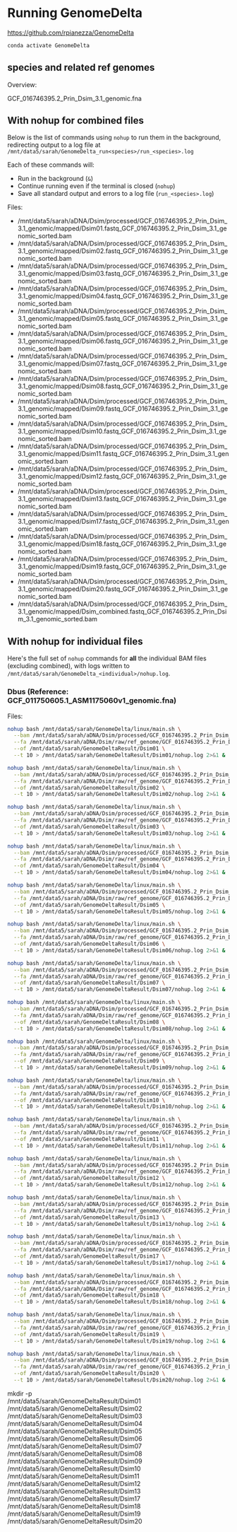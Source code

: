 # Running GenomeDelta

https://github.com/rpianezza/GenomeDelta

```bash
conda activate GenomeDelta
```

## species and related ref genomes

Overview:

GCF_016746395.2_Prin_Dsim_3.1_genomic.fna

## With nohup for combined files

Below is the list of commands using `nohup` to run them in the background, redirecting output to a log file at `/mnt/data5/sarah/GenomeDelta_run<species>/run_<species>.log`

Each of these commands will:

* Run in the background (`&`)
* Continue running even if the terminal is closed (`nohup`)
* Save all standard output and errors to a log file (`run_<species>.log`)

Files:

- /mnt/data5/sarah/aDNA/Dsim/processed/GCF_016746395.2_Prin_Dsim_3.1_genomic/mapped/Dsim01.fastq_GCF_016746395.2_Prin_Dsim_3.1_genomic_sorted.bam
- /mnt/data5/sarah/aDNA/Dsim/processed/GCF_016746395.2_Prin_Dsim_3.1_genomic/mapped/Dsim02.fastq_GCF_016746395.2_Prin_Dsim_3.1_genomic_sorted.bam
- /mnt/data5/sarah/aDNA/Dsim/processed/GCF_016746395.2_Prin_Dsim_3.1_genomic/mapped/Dsim03.fastq_GCF_016746395.2_Prin_Dsim_3.1_genomic_sorted.bam
- /mnt/data5/sarah/aDNA/Dsim/processed/GCF_016746395.2_Prin_Dsim_3.1_genomic/mapped/Dsim04.fastq_GCF_016746395.2_Prin_Dsim_3.1_genomic_sorted.bam
- /mnt/data5/sarah/aDNA/Dsim/processed/GCF_016746395.2_Prin_Dsim_3.1_genomic/mapped/Dsim05.fastq_GCF_016746395.2_Prin_Dsim_3.1_genomic_sorted.bam
- /mnt/data5/sarah/aDNA/Dsim/processed/GCF_016746395.2_Prin_Dsim_3.1_genomic/mapped/Dsim06.fastq_GCF_016746395.2_Prin_Dsim_3.1_genomic_sorted.bam
- /mnt/data5/sarah/aDNA/Dsim/processed/GCF_016746395.2_Prin_Dsim_3.1_genomic/mapped/Dsim07.fastq_GCF_016746395.2_Prin_Dsim_3.1_genomic_sorted.bam
- /mnt/data5/sarah/aDNA/Dsim/processed/GCF_016746395.2_Prin_Dsim_3.1_genomic/mapped/Dsim08.fastq_GCF_016746395.2_Prin_Dsim_3.1_genomic_sorted.bam
- /mnt/data5/sarah/aDNA/Dsim/processed/GCF_016746395.2_Prin_Dsim_3.1_genomic/mapped/Dsim09.fastq_GCF_016746395.2_Prin_Dsim_3.1_genomic_sorted.bam
- /mnt/data5/sarah/aDNA/Dsim/processed/GCF_016746395.2_Prin_Dsim_3.1_genomic/mapped/Dsim10.fastq_GCF_016746395.2_Prin_Dsim_3.1_genomic_sorted.bam
- /mnt/data5/sarah/aDNA/Dsim/processed/GCF_016746395.2_Prin_Dsim_3.1_genomic/mapped/Dsim11.fastq_GCF_016746395.2_Prin_Dsim_3.1_genomic_sorted.bam
- /mnt/data5/sarah/aDNA/Dsim/processed/GCF_016746395.2_Prin_Dsim_3.1_genomic/mapped/Dsim12.fastq_GCF_016746395.2_Prin_Dsim_3.1_genomic_sorted.bam
- /mnt/data5/sarah/aDNA/Dsim/processed/GCF_016746395.2_Prin_Dsim_3.1_genomic/mapped/Dsim13.fastq_GCF_016746395.2_Prin_Dsim_3.1_genomic_sorted.bam
- /mnt/data5/sarah/aDNA/Dsim/processed/GCF_016746395.2_Prin_Dsim_3.1_genomic/mapped/Dsim17.fastq_GCF_016746395.2_Prin_Dsim_3.1_genomic_sorted.bam
- /mnt/data5/sarah/aDNA/Dsim/processed/GCF_016746395.2_Prin_Dsim_3.1_genomic/mapped/Dsim18.fastq_GCF_016746395.2_Prin_Dsim_3.1_genomic_sorted.bam
- /mnt/data5/sarah/aDNA/Dsim/processed/GCF_016746395.2_Prin_Dsim_3.1_genomic/mapped/Dsim19.fastq_GCF_016746395.2_Prin_Dsim_3.1_genomic_sorted.bam
- /mnt/data5/sarah/aDNA/Dsim/processed/GCF_016746395.2_Prin_Dsim_3.1_genomic/mapped/Dsim20.fastq_GCF_016746395.2_Prin_Dsim_3.1_genomic_sorted.bam
- /mnt/data5/sarah/aDNA/Dsim/processed/GCF_016746395.2_Prin_Dsim_3.1_genomic/mapped/Dsim_combined.fastq_GCF_016746395.2_Prin_Dsim_3.1_genomic_sorted.bam

## With nohup for individual files

Here's the full set of `nohup` commands for **all** the individual BAM files (excluding combined), with logs written to `/mnt/data5/sarah/GenomeDelta_<individual>/nohup.log`.

### Dbus (Reference: GCF\_011750605.1\_ASM1175060v1\_genomic.fna)

Files:

```bash
nohup bash /mnt/data5/sarah/GenomeDelta/linux/main.sh \
  --bam /mnt/data5/sarah/aDNA/Dsim/processed/GCF_016746395.2_Prin_Dsim_3.1_genomic/mapped/Dsim01.fastq_GCF_016746395.2_Prin_Dsim_3.1_genomic_sorted.bam \
  --fa /mnt/data5/sarah/aDNA/Dsim/raw/ref_genome/GCF_016746395.2_Prin_Dsim_3.1_genomic.fna \
  --of /mnt/data5/sarah/GenomeDeltaResult/Dsim01 \
  --t 10 > /mnt/data5/sarah/GenomeDeltaResult/Dsim01/nohup.log 2>&1 &

nohup bash /mnt/data5/sarah/GenomeDelta/linux/main.sh \
  --bam /mnt/data5/sarah/aDNA/Dsim/processed/GCF_016746395.2_Prin_Dsim_3.1_genomic/mapped/Dsim02.fastq_GCF_016746395.2_Prin_Dsim_3.1_genomic_sorted.bam \
  --fa /mnt/data5/sarah/aDNA/Dsim/raw/ref_genome/GCF_016746395.2_Prin_Dsim_3.1_genomic.fna \
  --of /mnt/data5/sarah/GenomeDeltaResult/Dsim02 \
  --t 10 > /mnt/data5/sarah/GenomeDeltaResult/Dsim02/nohup.log 2>&1 &

nohup bash /mnt/data5/sarah/GenomeDelta/linux/main.sh \
  --bam /mnt/data5/sarah/aDNA/Dsim/processed/GCF_016746395.2_Prin_Dsim_3.1_genomic/mapped/Dsim03.fastq_GCF_016746395.2_Prin_Dsim_3.1_genomic_sorted.bam \
  --fa /mnt/data5/sarah/aDNA/Dsim/raw/ref_genome/GCF_016746395.2_Prin_Dsim_3.1_genomic.fna \
  --of /mnt/data5/sarah/GenomeDeltaResult/Dsim03 \
  --t 10 > /mnt/data5/sarah/GenomeDeltaResult/Dsim03/nohup.log 2>&1 &

nohup bash /mnt/data5/sarah/GenomeDelta/linux/main.sh \
  --bam /mnt/data5/sarah/aDNA/Dsim/processed/GCF_016746395.2_Prin_Dsim_3.1_genomic/mapped/Dsim04.fastq_GCF_016746395.2_Prin_Dsim_3.1_genomic_sorted.bam \
  --fa /mnt/data5/sarah/aDNA/Dsim/raw/ref_genome/GCF_016746395.2_Prin_Dsim_3.1_genomic.fna \
  --of /mnt/data5/sarah/GenomeDeltaResult/Dsim04 \
  --t 10 > /mnt/data5/sarah/GenomeDeltaResult/Dsim04/nohup.log 2>&1 &

nohup bash /mnt/data5/sarah/GenomeDelta/linux/main.sh \
  --bam /mnt/data5/sarah/aDNA/Dsim/processed/GCF_016746395.2_Prin_Dsim_3.1_genomic/mapped/Dsim05.fastq_GCF_016746395.2_Prin_Dsim_3.1_genomic_sorted.bam \
  --fa /mnt/data5/sarah/aDNA/Dsim/raw/ref_genome/GCF_016746395.2_Prin_Dsim_3.1_genomic.fna \
  --of /mnt/data5/sarah/GenomeDeltaResult/Dsim05 \
  --t 10 > /mnt/data5/sarah/GenomeDeltaResult/Dsim05/nohup.log 2>&1 &

nohup bash /mnt/data5/sarah/GenomeDelta/linux/main.sh \
  --bam /mnt/data5/sarah/aDNA/Dsim/processed/GCF_016746395.2_Prin_Dsim_3.1_genomic/mapped/Dsim06.fastq_GCF_016746395.2_Prin_Dsim_3.1_genomic_sorted.bam \
  --fa /mnt/data5/sarah/aDNA/Dsim/raw/ref_genome/GCF_016746395.2_Prin_Dsim_3.1_genomic.fna \
  --of /mnt/data5/sarah/GenomeDeltaResult/Dsim06 \
  --t 10 > /mnt/data5/sarah/GenomeDeltaResult/Dsim06/nohup.log 2>&1 &

nohup bash /mnt/data5/sarah/GenomeDelta/linux/main.sh \
  --bam /mnt/data5/sarah/aDNA/Dsim/processed/GCF_016746395.2_Prin_Dsim_3.1_genomic/mapped/Dsim07.fastq_GCF_016746395.2_Prin_Dsim_3.1_genomic_sorted.bam \
  --fa /mnt/data5/sarah/aDNA/Dsim/raw/ref_genome/GCF_016746395.2_Prin_Dsim_3.1_genomic.fna \
  --of /mnt/data5/sarah/GenomeDeltaResult/Dsim07 \
  --t 10 > /mnt/data5/sarah/GenomeDeltaResult/Dsim07/nohup.log 2>&1 &

nohup bash /mnt/data5/sarah/GenomeDelta/linux/main.sh \
  --bam /mnt/data5/sarah/aDNA/Dsim/processed/GCF_016746395.2_Prin_Dsim_3.1_genomic/mapped/Dsim08.fastq_GCF_016746395.2_Prin_Dsim_3.1_genomic_sorted.bam \
  --fa /mnt/data5/sarah/aDNA/Dsim/raw/ref_genome/GCF_016746395.2_Prin_Dsim_3.1_genomic.fna \
  --of /mnt/data5/sarah/GenomeDeltaResult/Dsim08 \
  --t 10 > /mnt/data5/sarah/GenomeDeltaResult/Dsim08/nohup.log 2>&1 &

nohup bash /mnt/data5/sarah/GenomeDelta/linux/main.sh \
  --bam /mnt/data5/sarah/aDNA/Dsim/processed/GCF_016746395.2_Prin_Dsim_3.1_genomic/mapped/Dsim09.fastq_GCF_016746395.2_Prin_Dsim_3.1_genomic_sorted.bam \
  --fa /mnt/data5/sarah/aDNA/Dsim/raw/ref_genome/GCF_016746395.2_Prin_Dsim_3.1_genomic.fna \
  --of /mnt/data5/sarah/GenomeDeltaResult/Dsim09 \
  --t 10 > /mnt/data5/sarah/GenomeDeltaResult/Dsim09/nohup.log 2>&1 &

nohup bash /mnt/data5/sarah/GenomeDelta/linux/main.sh \
  --bam /mnt/data5/sarah/aDNA/Dsim/processed/GCF_016746395.2_Prin_Dsim_3.1_genomic/mapped/Dsim10.fastq_GCF_016746395.2_Prin_Dsim_3.1_genomic_sorted.bam \
  --fa /mnt/data5/sarah/aDNA/Dsim/raw/ref_genome/GCF_016746395.2_Prin_Dsim_3.1_genomic.fna \
  --of /mnt/data5/sarah/GenomeDeltaResult/Dsim10 \
  --t 10 > /mnt/data5/sarah/GenomeDeltaResult/Dsim10/nohup.log 2>&1 &

nohup bash /mnt/data5/sarah/GenomeDelta/linux/main.sh \
  --bam /mnt/data5/sarah/aDNA/Dsim/processed/GCF_016746395.2_Prin_Dsim_3.1_genomic/mapped/Dsim11.fastq_GCF_016746395.2_Prin_Dsim_3.1_genomic_sorted.bam \
  --fa /mnt/data5/sarah/aDNA/Dsim/raw/ref_genome/GCF_016746395.2_Prin_Dsim_3.1_genomic.fna \
  --of /mnt/data5/sarah/GenomeDeltaResult/Dsim11 \
  --t 10 > /mnt/data5/sarah/GenomeDeltaResult/Dsim11/nohup.log 2>&1 &

nohup bash /mnt/data5/sarah/GenomeDelta/linux/main.sh \
  --bam /mnt/data5/sarah/aDNA/Dsim/processed/GCF_016746395.2_Prin_Dsim_3.1_genomic/mapped/Dsim12.fastq_GCF_016746395.2_Prin_Dsim_3.1_genomic_sorted.bam \
  --fa /mnt/data5/sarah/aDNA/Dsim/raw/ref_genome/GCF_016746395.2_Prin_Dsim_3.1_genomic.fna \
  --of /mnt/data5/sarah/GenomeDeltaResult/Dsim12 \
  --t 10 > /mnt/data5/sarah/GenomeDeltaResult/Dsim12/nohup.log 2>&1 &

nohup bash /mnt/data5/sarah/GenomeDelta/linux/main.sh \
  --bam /mnt/data5/sarah/aDNA/Dsim/processed/GCF_016746395.2_Prin_Dsim_3.1_genomic/mapped/Dsim13.fastq_GCF_016746395.2_Prin_Dsim_3.1_genomic_sorted.bam \
  --fa /mnt/data5/sarah/aDNA/Dsim/raw/ref_genome/GCF_016746395.2_Prin_Dsim_3.1_genomic.fna \
  --of /mnt/data5/sarah/GenomeDeltaResult/Dsim13 \
  --t 10 > /mnt/data5/sarah/GenomeDeltaResult/Dsim13/nohup.log 2>&1 &

nohup bash /mnt/data5/sarah/GenomeDelta/linux/main.sh \
  --bam /mnt/data5/sarah/aDNA/Dsim/processed/GCF_016746395.2_Prin_Dsim_3.1_genomic/mapped/Dsim17.fastq_GCF_016746395.2_Prin_Dsim_3.1_genomic_sorted.bam \
  --fa /mnt/data5/sarah/aDNA/Dsim/raw/ref_genome/GCF_016746395.2_Prin_Dsim_3.1_genomic.fna \
  --of /mnt/data5/sarah/GenomeDeltaResult/Dsim17 \
  --t 10 > /mnt/data5/sarah/GenomeDeltaResult/Dsim17/nohup.log 2>&1 &

nohup bash /mnt/data5/sarah/GenomeDelta/linux/main.sh \
  --bam /mnt/data5/sarah/aDNA/Dsim/processed/GCF_016746395.2_Prin_Dsim_3.1_genomic/mapped/Dsim18.fastq_GCF_016746395.2_Prin_Dsim_3.1_genomic_sorted.bam \
  --fa /mnt/data5/sarah/aDNA/Dsim/raw/ref_genome/GCF_016746395.2_Prin_Dsim_3.1_genomic.fna \
  --of /mnt/data5/sarah/GenomeDeltaResult/Dsim18 \
  --t 10 > /mnt/data5/sarah/GenomeDeltaResult/Dsim18/nohup.log 2>&1 &

nohup bash /mnt/data5/sarah/GenomeDelta/linux/main.sh \
  --bam /mnt/data5/sarah/aDNA/Dsim/processed/GCF_016746395.2_Prin_Dsim_3.1_genomic/mapped/Dsim19.fastq_GCF_016746395.2_Prin_Dsim_3.1_genomic_sorted.bam \
  --fa /mnt/data5/sarah/aDNA/Dsim/raw/ref_genome/GCF_016746395.2_Prin_Dsim_3.1_genomic.fna \
  --of /mnt/data5/sarah/GenomeDeltaResult/Dsim19 \
  --t 10 > /mnt/data5/sarah/GenomeDeltaResult/Dsim19/nohup.log 2>&1 &

nohup bash /mnt/data5/sarah/GenomeDelta/linux/main.sh \
  --bam /mnt/data5/sarah/aDNA/Dsim/processed/GCF_016746395.2_Prin_Dsim_3.1_genomic/mapped/Dsim20.fastq_GCF_016746395.2_Prin_Dsim_3.1_genomic_sorted.bam \
  --fa /mnt/data5/sarah/aDNA/Dsim/raw/ref_genome/GCF_016746395.2_Prin_Dsim_3.1_genomic.fna \
  --of /mnt/data5/sarah/GenomeDeltaResult/Dsim20 \
  --t 10 > /mnt/data5/sarah/GenomeDeltaResult/Dsim20/nohup.log 2>&1 &
```

mkdir -p \
/mnt/data5/sarah/GenomeDeltaResult/Dsim01 \
/mnt/data5/sarah/GenomeDeltaResult/Dsim02 \
/mnt/data5/sarah/GenomeDeltaResult/Dsim03 \
/mnt/data5/sarah/GenomeDeltaResult/Dsim04 \
/mnt/data5/sarah/GenomeDeltaResult/Dsim05 \
/mnt/data5/sarah/GenomeDeltaResult/Dsim06 \
/mnt/data5/sarah/GenomeDeltaResult/Dsim07 \
/mnt/data5/sarah/GenomeDeltaResult/Dsim08 \
/mnt/data5/sarah/GenomeDeltaResult/Dsim09 \
/mnt/data5/sarah/GenomeDeltaResult/Dsim10 \
/mnt/data5/sarah/GenomeDeltaResult/Dsim11 \
/mnt/data5/sarah/GenomeDeltaResult/Dsim12 \
/mnt/data5/sarah/GenomeDeltaResult/Dsim13 \
/mnt/data5/sarah/GenomeDeltaResult/Dsim17 \
/mnt/data5/sarah/GenomeDeltaResult/Dsim18 \
/mnt/data5/sarah/GenomeDeltaResult/Dsim19 \
/mnt/data5/sarah/GenomeDeltaResult/Dsim20 
